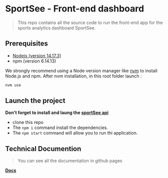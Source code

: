 # SportSee - Front-end dashboard

> This repo contains all the source code to run the front-end app for the sports analytics dashboard SportSee.

## Prerequisites

- [Nodejs (version 14.17.3)](https://nodejs.org/en/)
- npm (version 6.14.13)

We strongly recommend using a Node version manager like [nvm](https://github.com/nvm-sh/nvm) to install Node.js and npm.
After nvm installation, in this root folder launch :

```bash
nvm use
```

## Launch the project

**Don't forget to install and laung the [sportSee api](https://github.com/OpenClassrooms-Student-Center/P9-front-end-dashboard)**

- clone this repo
- The `npm i` command install the dependencies.
- The `npm start` command will allow you to run thi application.

## Technical Documention
> You can see all the documentation in github pages

**[Docs](https://daphaz.github.io/DamienBonnet_12_06102022/)**

